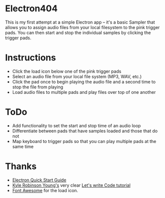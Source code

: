 # Electron404

This is my first attempt at a simple Electron app – it's a basic Sampler that allows you to assign audio files from your local filesystem to the pink trigger pads. You can then start and stop the individual samples by clicking the trigger pads.

# Instructions
- Click the load icon below one of the pink trigger pads
- Select an audio file from your local file system (MP3, WAV, etc.)
- Click the pad once to begin playing the audio file and a second time to stop the file from playing
- Load audio files to multiple pads and play files over top of one another

# ToDo
- Add functionality to set the start and stop time of an audio loop
- Differentiate between pads that have samples loaded and those that do not
- Map keyboard to trigger pads so that you can play multiple pads at the same time

# Thanks
- [Electron Quick Start Guide](http://electron.atom.io/docs/tutorial/quick-start/)
- [Kyle Robinson Young's](https://github.com/shama) very clear [Let's write Code tutorial](https://www.youtube.com/watch?v=ojX5yz35v4M)
- [Font Awesome](https://github.com/FortAwesome/Font-Awesome) for the load icon.
